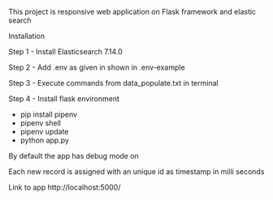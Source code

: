 This project is responsive web application on Flask framework and elastic search

Installation

Step 1 - Install Elasticsearch 7.14.0

Step 2 - Add .env as given in shown in .env-example

Step 3 - Execute commands from data_populate.txt in terminal

Step 4 - Install flask environment

- pip install pipenv
- pipenv shell
- pipenv update
- python app.py

By default the app has debug mode on

Each new record is assigned with an unique id as timestamp in milli seconds

Link to app http://localhost:5000/
